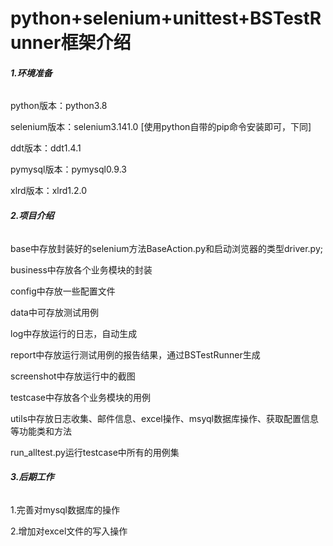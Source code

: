 # python+selenium+unittest+BSTestRunner框架介绍
###### **1.环境准备**
python版本：python3.8

selenium版本：selenium3.141.0 [使用python自带的pip命令安装即可，下同]

ddt版本：ddt1.4.1

pymysql版本：pymysql0.9.3

xlrd版本：xlrd1.2.0

###### **2.项目介绍**
base中存放封装好的selenium方法BaseAction.py和启动浏览器的类型driver.py;

business中存放各个业务模块的封装

config中存放一些配置文件

data中可存放测试用例

log中存放运行的日志，自动生成

report中存放运行测试用例的报告结果，通过BSTestRunner生成

screenshot中存放运行中的截图

testcase中存放各个业务模块的用例

utils中存放日志收集、邮件信息、excel操作、msyql数据库操作、获取配置信息等功能类和方法

run_alltest.py运行testcase中所有的用例集

###### **3.后期工作**
1.完善对mysql数据库的操作

2.增加对excel文件的写入操作